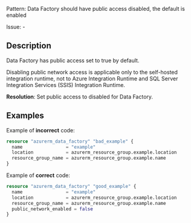 Pattern: Data Factory should have public access disabled, the default is enabled

Issue: -

## Description

Data Factory has public access set to true by default.

Disabling public network access is applicable only to the self-hosted integration runtime, not to Azure Integration Runtime and SQL Server Integration Services (SSIS) Integration Runtime.

**Resolution**: Set public access to disabled for Data Factory.

## Examples

Example of **incorrect** code:

```terraform
resource "azurerm_data_factory" "bad_example" {
  name                = "example"
  location            = azurerm_resource_group.example.location
  resource_group_name = azurerm_resource_group.example.name
}
```

Example of **correct** code:

```terraform
resource "azurerm_data_factory" "good_example" {
  name                = "example"
  location            = azurerm_resource_group.example.location
  resource_group_name = azurerm_resource_group.example.name
  public_network_enabled = false
}
```